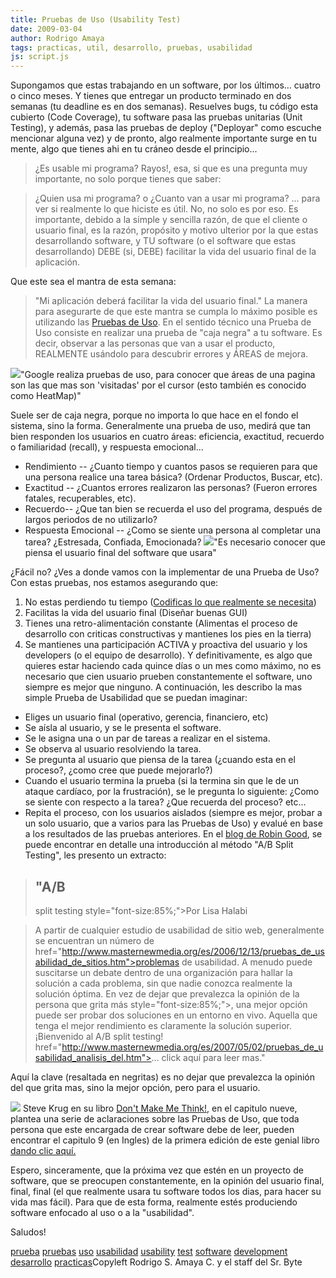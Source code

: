 ```yaml
---
title: Pruebas de Uso (Usability Test)
date: 2009-03-04
author: Rodrigo Amaya
tags: practicas, util, desarrollo, pruebas, usabilidad
js: script.js
---
```


Supongamos que estas trabajando en un software, por los últimos... cuatro o
      cinco meses. Y tienes que entregar un producto terminado en dos semanas (tu deadline es en dos
      semanas).
Resuelves bugs, tu código esta cubierto (Code Coverage), tu software pasa
      las pruebas unitarias (Unit Testing), y además, pasa las pruebas de deploy ("Deployar" como
      escuche mencionar alguna vez) y de pronto, algo realmente importante surge en tu mente, algo
      que tienes ahi en tu cráneo desde el principio...

> ¿Es usable mi
> programa?
Rayos!, esa, si que es una pregunta muy importante, no solo porque
      tienes que saber:

> ¿Quien usa mi programa? o ¿Cuanto van a usar mi
> programa?
... para ver si realmente lo que hiciste es útil. No, no solo es
      por eso. Es importante, debido a la simple y sencilla razón, de que el cliente o usuario
      final, es la razón, propósito y motivo ulterior por la que estas desarrollando software, y
      TU software (o el software que estas
      desarrollando) DEBE (si, DEBE) facilitar la vida del usuario final de la
      aplicación.

Que este sea el mantra de esta semana:

> "Mi aplicación deberá facilitar la vida del usuario
> final."
La manera para asegurarte de que este mantra se cumpla lo máximo
      posible es utilizando las [Pruebas de Uso](http://en.wikipedia.org/wiki/Usability_testing). En el
      sentido técnico una Prueba de Uso consiste en realizar una prueba de "caja negra" a tu
      software. Es decir, observar a las personas que van a usar el producto, REALMENTE usándolo
      para descubrir errores y ÁREAS de mejora.

[![](http://3.bp.blogspot.com/_ayvorITawE4/SbB842QJbyI/AAAAAAAAB58/nNfPj9A50LY/s320/eyetracking_corporate_site_about_us.png)](http://3.bp.blogspot.com/_ayvorITawE4/SbB842QJbyI/AAAAAAAAB58/nNfPj9A50LY/s1600-h/eyetracking_corporate_site_about_us.png)"Google realiza pruebas de
      uso, para conocer que áreas de una pagina son las que mas son 'visitadas' por el cursor (esto
      también es conocido como HeatMap)"

Suele ser de caja negra, porque no importa lo que hace en el fondo el
      sistema, sino la forma. Generalmente una prueba de uso, medirá que tan bien responden los
      usuarios en cuatro áreas: eficiencia, exactitud,
      recuerdo o familiaridad (recall), y respuesta
      emocional...
- Rendimiento -- ¿Cuanto tiempo y cuantos pasos se requieren para que una persona realice una tarea básica? (Ordenar Productos, Buscar, etc).
- Exactitud -- ¿Cuantos errores realizaron las personas? (Fueron errores fatales, recuperables, etc).
- Recuerdo-- ¿Que tan bien se recuerda el uso del programa, después de largos periodos de no utilizarlo?
- Respuesta Emocional -- ¿Como se siente una persona al completar una tarea? ¿Estresada, Confiada, Emocionada?
[![](http://1.bp.blogspot.com/_ayvorITawE4/SbB85fg5RTI/AAAAAAAAB6E/d0x_cYeYKNI/s320/usability_testing_absplit.jpg)](http://1.bp.blogspot.com/_ayvorITawE4/SbB85fg5RTI/AAAAAAAAB6E/d0x_cYeYKNI/s1600-h/usability_testing_absplit.jpg)"Es necesario conocer que piensa el usuario
      final del software que usara"

¿Fácil no? ¿Ves a donde
      vamos con la implementar de una Prueba de Uso? Con estas pruebas, nos estamos asegurando
      que:

1. No estas perdiendo tu tiempo ([Codificas lo que realmente se necesita](http://www.srbyte.com/2008/12/en-una-empresa-el-codigo-es-el-enemigo.html))
2. Facilitas la vida del usuario final (Diseñar buenas GUI)
3. Tienes una retro-alimentación constante (Alimentas el proceso de desarrollo con criticas constructivas y mantienes los pies en la tierra)
4. Se mantienes una participación ACTIVA y proactiva del usuario y los developers (o el equipo de desarrollo).
Y definitivamente, es algo
      que quieres estar haciendo cada quince días o un mes como máximo, no es necesario que cien
      usuario prueben constantemente el software, uno siempre es mejor que ninguno. A continuación,
      les describo la mas simple Prueba de Usabilidad que se puedan imaginar:

- Eliges un usuario final (operativo, gerencia, financiero, etc)
- Se aísla al usuario, y se le presenta el software.
- Se le asigna una o un par de tareas a realizar en el sistema.
- Se observa al usuario resolviendo la tarea.
- Se pregunta al usuario que piensa de la tarea (¿cuando esta en el proceso?, ¿como cree que puede mejorarlo?)
- Cuando el usuario termina la prueba (si la termina sin que le de un ataque cardíaco, por la frustración), se le pregunta lo siguiente: ¿Como se siente con respecto a la tarea? ¿Que recuerda del proceso? etc...
- Repita el proceso, con los usuarios aislados (siempre es mejor, probar a un solo usuario, que a varios para las Pruebas de Uso) y evalué en base a los resultados de las pruebas anteriores.
En el [blog de Robin Good](http://www.masternewmedia.org/es/2007/05/02/pruebas_de_usabilidad_analisis_del.htm), se puede encontrar en detalle una introducción al método "A/B Split
      Testing", les presento un extracto:

##

> ## "A/B
> split testing
>  style="font-size:85%;">Por Lisa Halabi

> A partir de cualquier estudio de usabilidad de
> sitio web, generalmente se encuentran un número de  href="http://www.masternewmedia.org/es/2006/12/13/pruebas_de_usabilidad_de_sitios.htm">problemas
> de usabilidad. A menudo puede suscitarse un debate dentro de una organización para
> hallar la solución a cada problema, sin que nadie conozca realmente la solución óptima.
> En vez de dejar que
> prevalezca la opinión de la persona que grita más style="font-size:85%;">, una mejor opción puede ser probar dos soluciones en un entorno en
> vivo. Aquella que tenga el mejor rendimiento es claramente la solución superior. ¡Bienvenido
> al A/B split testing!  href="http://www.masternewmedia.org/es/2007/05/02/pruebas_de_usabilidad_analisis_del.htm">...
> click aquí para leer mas."
>

Aquí la clave (resaltada en negritas) es
      no dejar que prevalezca la opinión del que grita mas, sino la mejor opción, pero para el usuario.

[![](http://4.bp.blogspot.com/_ayvorITawE4/SbB9Vh8ntZI/AAAAAAAAB6M/dlKMuqkiKb8/s320/steveDontMakeMeThink.jpg)](http://4.bp.blogspot.com/_ayvorITawE4/SbB9Vh8ntZI/AAAAAAAAB6M/dlKMuqkiKb8/s1600-h/steveDontMakeMeThink.jpg)
Steve Krug en su libro [Don't Make Me Think!](http://www.amazon.com/Think-Common-Sense-Approach-Usability/dp/0789723107), en el capitulo nueve, plantea una serie de aclaraciones sobre las Pruebas
      de Uso, que toda persona que este encargada de crear software debe de leer, pueden encontrar
      el capitulo 9 (en Ingles) de la primera edición de este genial libro [dando clic aquí.](http://sensible.com/Downloads/DMMTchapter09_for_personal_use_only.pdf)

Espero, sinceramente, que la próxima vez que estén en
      un proyecto de software, que se preocupen constantemente, en la opinión del usuario final,
      final, final (el que realmente usara tu software todos los dias, para hacer su vida mas
      fácil). Para que de esta forma, realmente estés produciendo software enfocado al uso o a la
      "usabilidad".

Saludos!

[prueba](http://www.blogalaxia.com/tags/prueba) [pruebas](http://www.blogalaxia.com/tags/pruebas) [uso](http://www.blogalaxia.com/tags/uso) [usabilidad](http://www.blogalaxia.com/tags/usabilidad) [usability](http://www.blogalaxia.com/tags/usability) [test](http://www.blogalaxia.com/tags/test) [software](http://www.blogalaxia.com/tags/software) [development](http://www.blogalaxia.com/tags/development) [desarrollo](http://www.blogalaxia.com/tags/desarrollo) [practicas](http://www.blogalaxia.com/tags/practicas)Copyleft Rodrigo S. Amaya C. y el staff del Sr.
      Byte